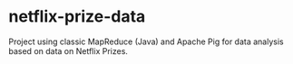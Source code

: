 # netflix-prize-data
Project using classic MapReduce (Java) and Apache Pig for data analysis based on data on Netflix Prizes.
